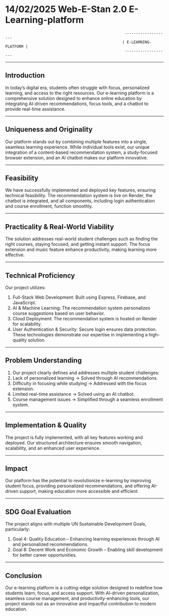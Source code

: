 # 14/02/2025 Web-E-Stan 2.0 E-Learning-platform
                                                         --------------------
                                                        | E-LEARNING-PLATFORM |
                                                         --------------------


-------------
Introduction
-------------
In today’s digital era, students often struggle with focus, personalized learning, and access to the right resources. Our e-learning platform is a comprehensive solution designed to enhance online education by integrating AI-driven recommendations, focus tools, and a chatbot to provide real-time assistance.


--------------------------
Uniqueness and Originality
--------------------------
Our platform stands out by combining multiple features into a single, seamless learning experience. While individual tools exist, our unique integration of a content-based recommendation system, a study-focused browser extension, and an AI chatbot makes our platform innovative.

-----------
Feasibility 
-----------
We have successfully implemented and deployed key features, ensuring technical feasibility. The recommendation system is live on Render, the chatbot is integrated, and all components, including login authentication and course enrollment, function smoothly.

------------------------------------
Practicality & Real-World Viability 
-----------------------------------
The solution addresses real-world student challenges such as finding the right courses, staying focused, and getting instant support. The focus extension and music feature enhance productivity, making learning more effective.

----------------------
Technical Proficiency 
---------------------
Our project utilizes:
1. Full-Stack Web Development: Built using Express,  Firebase, and JavaScript.
2. AI & Machine Learning: The recommendation system personalizes course suggestions based on user behavior.
3. Cloud Deployment: The recommendation system is hosted on Render for scalability.
4. User Authentication & Security: Secure login ensures data protection.
These technologies demonstrate our expertise in implementing a high-quality solution.

------------------------
Problem Understanding 
-----------------------
1. Our project clearly defines and addresses multiple student challenges:
2. Lack of personalized learning → Solved through AI recommendations.
3. Difficulty in focusing while studying → Addressed with the focus extension.
4. Limited real-time assistance → Solved using an AI chatbot.
5. Course management issues → Simplified through a seamless enrollment system.

--------------------------
Implementation & Quality 
-------------------------
The project is fully implemented, with all key features working and deployed. Our structured architecture ensures smooth navigation, scalability, and an enhanced user experience.

--------
Impact 
--------
Our platform has the potential to revolutionize e-learning by improving student focus, providing personalized recommendations, and offering AI-driven support, making education more accessible and efficient.

-------------------
SDG Goal Evaluation 
--------------------
The project aligns with multiple UN Sustainable Development Goals, particularly:
1. Goal 4: Quality Education – Enhancing learning experiences through AI and personalized recommendations.
2. Goal 8: Decent Work and Economic Growth – Enabling skill development for better career opportunities.

-----------
Conclusion
-----------
Our e-learning platform is a cutting-edge solution designed to redefine how students learn, focus, and access support. With AI-driven personalization, seamless course management, and productivity-enhancing tools, our project stands out as an innovative and impactful contribution to modern education.
